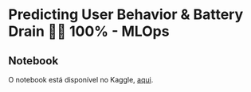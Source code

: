 # Predicting User Behavior & Battery Drain 📱🔋 100% - MLOps

## Notebook
 
O notebook está disponível no Kaggle, [aqui](https://www.kaggle.com/code/pavankumar4757/predicting-user-behavior-battery-drain-100#Model-For-Classification-of-User-Behavior).
